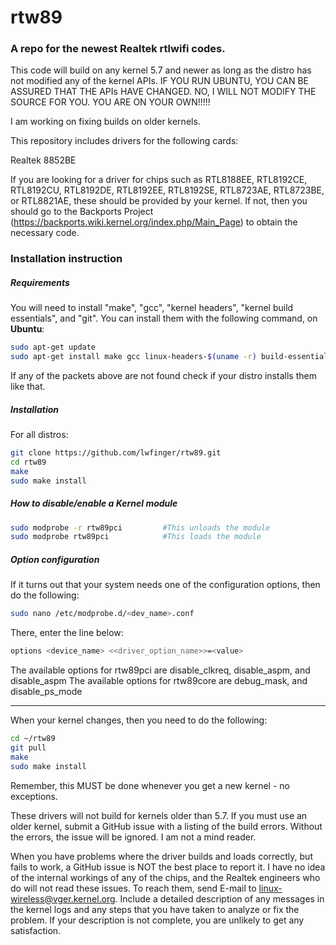 rtw89
===========
### A repo for the newest Realtek rtlwifi codes.

This code will build on any kernel 5.7 and newer as long as the distro has not modified
any of the kernel APIs. IF YOU RUN UBUNTU, YOU CAN BE ASSURED THAT THE APIs HAVE CHANGED.
NO, I WILL NOT MODIFY THE SOURCE FOR YOU. YOU ARE ON YOUR OWN!!!!!

I am working on fixing builds on older kernels.

This repository includes drivers for the following cards:

Realtek 8852BE

If you are looking for a driver for chips such as 
RTL8188EE, RTL8192CE, RTL8192CU, RTL8192DE, RTL8192EE, RTL8192SE, RTL8723AE, RTL8723BE, or RTL8821AE,
these should be provided by your kernel. If not, then you should go to the Backports Project
(https://backports.wiki.kernel.org/index.php/Main_Page) to obtain the necessary code.

### Installation instruction
##### Requirements
You will need to install "make", "gcc", "kernel headers", "kernel build essentials", and "git".
You can install them with the following command, on **Ubuntu**:
```bash
sudo apt-get update
sudo apt-get install make gcc linux-headers-$(uname -r) build-essential git
```
If any of the packets above are not found check if your distro installs them like that. 

##### Installation
For all distros:
```bash
git clone https://github.com/lwfinger/rtw89.git
cd rtw89
make
sudo make install
```
##### How to disable/enable a Kernel module
 ```bash
sudo modprobe -r rtw89pci         #This unloads the module
sudo modprobe rtw89pci            #This loads the module
```

##### Option configuration
If it turns out that your system needs one of the configuration options, then do the following:
```bash
sudo nano /etc/modprobe.d/<dev_name>.conf 
```
There, enter the line below:
```bash
options <device_name> <<driver_option_name>>=<value>
```
The available options for rtw89pci are disable_clkreq, disable_aspm, and disable_aspm
The available options for rtw89core are debug_mask, and disable_ps_mode

***********************************************************************************************

When your kernel changes, then you need to do the following:
```bash
cd ~/rtw89
git pull
make
sudo make install
```

Remember, this MUST be done whenever you get a new kernel - no exceptions.

These drivers will not build for kernels older than 5.7. If you must use an older kernel,
submit a GitHub issue with a listing of the build errors. Without the errors, the issue
will be ignored. I am not a mind reader.

When you have problems where the driver builds and loads correctly, but fails to work, a GitHub
issue is NOT the best place to report it. I have no idea of the internal workings of any of the
chips, and the Realtek engineers who do will not read these issues. To reach them, send E-mail to
linux-wireless@vger.kernel.org. Include a detailed description of any messages in the kernel
logs and any steps that you have taken to analyze or fix the problem. If your description is
not complete, you are unlikely to get any satisfaction.


